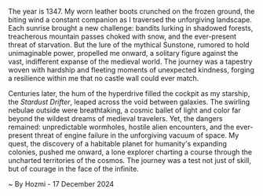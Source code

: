 
The year is 1347.  My worn leather boots crunched on the frozen ground, the biting wind a constant companion as I traversed the unforgiving landscape.  Each sunrise brought a new challenge: bandits lurking in shadowed forests, treacherous mountain passes choked with snow, and the ever-present threat of starvation.  But the lure of the mythical Sunstone, rumored to hold unimaginable power, propelled me onward, a solitary figure against the vast, indifferent expanse of the medieval world.  The journey was a tapestry woven with hardship and fleeting moments of unexpected kindness, forging a resilience within me that no castle wall could ever match.

Centuries later, the hum of the hyperdrive filled the cockpit as my starship, the *Stardust Drifter*, leaped across the void between galaxies.  The swirling nebulae outside were breathtaking, a cosmic ballet of light and color far beyond the wildest dreams of medieval travelers. Yet, the dangers remained: unpredictable wormholes, hostile alien encounters, and the ever-present threat of engine failure in the unforgiving vacuum of space.  My quest, the discovery of a habitable planet for humanity's expanding colonies, pushed me onward, a lone explorer charting a course through the uncharted territories of the cosmos.  The journey was a test not just of skill, but of courage in the face of the infinite.

~ By Hozmi - 17 December 2024
